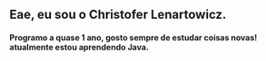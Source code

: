 ## Eae, eu sou o Christofer Lenartowicz.

#### Programo a quase 1 ano, gosto sempre de estudar coisas novas!<br>atualmente estou aprendendo Java.
